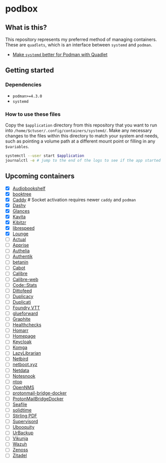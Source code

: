 # podbox

## What is this?

This repository represents my preferred method of managing containers. These
are `quadlets`, which is an interface between `systemd` and `podman`.

- [Make `systemd` better for Podman with Quadlet](https://www.redhat.com/en/blog/quadlet-podman)

## Getting started

### Dependencies

- `podman>=4.3.0`
- `systemd`

### How to use these files

Copy the `$application` directory from this repository that you want to run
into `/home/$ctuser/.config/containers/systemd/`. Make any necessary changes to
the files within this directory to match your system and needs, such as
pointing a volume path at a different mount point or filling in any
`$variables`.

```bash
systemctl --user start $application
journalctl -e # jump to the end of the logs to see if the app started
```

## Upcoming containers

- [x] [Audiobookshelf](https://www.audiobookshelf.org/)
- [x] [booktree](https://github.com/myxdvz/booktree)
- [x] [Caddy](https://caddyserver.com) # Socket activation requires newer `caddy` and `podman`
- [x] [Dashy](https://dashy.to)
- [x] [Glances](https://nicolargo.github.io/glances/)
- [x] [Kavita](https://kavitareader.com)
- [x] [Kibitzr](https://kibitzr.github.io/)
- [x] [librespeed](https://librespeed.org)
- [x] [Lounge](https://thelounge.chat)
- [ ] [Actual](https://actualbudget.github.io/docs/)
- [ ] [Apprise](https://github.com/caronc/apprise)
- [ ] [Authelia](https://www.authelia.com/)
- [ ] [Authentik](https://goauthentik.io/)
- [ ] [betanin](https://github.com/sentriz/betanin)
- [ ] [Cabot](https://cabotapp.com/)
- [ ] [Calibre](https://github.com/linuxserver/docker-calibre)
- [ ] [Calibre-web](https://github.com/janeczku/calibre-web)
- [ ] [Code::Stats](https://codestats.net/)
- [ ] [Dittofeed](https://www.dittofeed.com)
- [ ] [Duplicacy](https://duplicacy.com/)
- [ ] [Duplicati](https://duplicati.com/)
- [ ] [Foundry VTT](https://foundryvtt.com)
- [ ] [glueforward](https://github.com/GeoffreyCoulaud/glueforward)
- [ ] [Graphite](https://graphiteapp.org/)
- [ ] [Healthchecks](https://healthchecks.io/)
- [ ] [Homarr](https://homarr.dev/)
- [ ] [Homepage](https://gethomepage.dev/)
- [ ] [Keycloak](https://www.keycloak.org)
- [ ] [Komga](https://komga.org/)
- [ ] [LazyLibrarian](https://lazylibrarian.gitlab.io/)
- [ ] [Netbird](https://netbird.io/)
- [ ] [netboot.xyz](https://netboot.xyz)
- [ ] [Netdata](https://www.netdata.cloud/)
- [ ] [Notesnook](https://github.com/streetwriters/notesnook-sync-server)
- [ ] [ntop](https://www.ntop.org/)
- [ ] [OpenNMS](https://www.opennms.org/)
- [ ] [protonmail-bridge-docker](https://github.com/shenxn/protonmail-bridge-docker)
- [ ] [ProtonMailBridgeDocker](https://github.com/VideoCurio/ProtonMailBridgeDocker)
- [ ] [Seafile](https://www.seafile.com)
- [ ] [solidtime](https://docs.solidtime.io/self-hosting/intro)
- [ ] [Stirling PDF](https://stirlingpdf.io)
- [ ] [Supervisord](http://supervisord.org/)
- [ ] [Ubooquity](https://vaemendis.net/ubooquity/)
- [ ] [UrBackup](https://urbackup.org)
- [ ] [Vikunja](https://vikunja.io)
- [ ] [Wazuh](https://wazuh.com/)
- [ ] [Zenoss](https://www.zenoss.com/)
- [ ] [Zitadel](https://zitadel.com/)
